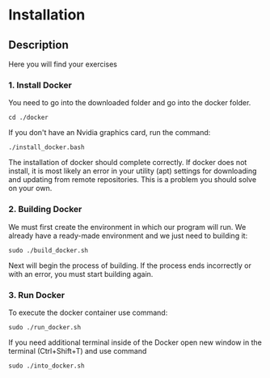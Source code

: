 # Installation

## Description
Here you will find your exercises


### 1. Install Docker

You need to go into the downloaded folder and go into the docker folder.


    cd ./docker

If you don't have an Nvidia graphics card, run the command:

    ./install_docker.bash

    
The installation of docker should complete correctly. If docker does not install, it is most likely an error in your utility (apt) settings for downloading and updating from remote repositories. This is a problem you should solve on your own.


### 2. Building Docker
    
We must first create the environment in which our program will run. We already have a ready-made environment and we just need to building it:

    sudo ./build_docker.sh

Next will begin the process of building. If the process ends incorrectly or with an error, you must start building again.

### 3. Run Docker

To execute the docker container use command:

    sudo ./run_docker.sh
    
If you need additional terminal inside of the Docker open new window in the terminal (Ctrl+Shift+T) and use command

    sudo ./into_docker.sh
